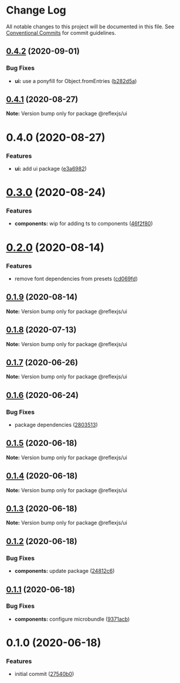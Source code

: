 # Change Log

All notable changes to this project will be documented in this file.
See [Conventional Commits](https://conventionalcommits.org) for commit guidelines.

## [0.4.2](https://github.com/reflexjs/reflex/compare/@reflexjs/ui@0.4.1...@reflexjs/ui@0.4.2) (2020-09-01)


### Bug Fixes

* **ui:** use a ponyfill for Object.fromEntries ([b282d5a](https://github.com/reflexjs/reflex/commit/b282d5abcb9b540f4d0676d7e5b4df545dcde521))





## [0.4.1](https://github.com/reflexjs/reflex/compare/@reflexjs/ui@0.4.0...@reflexjs/ui@0.4.1) (2020-08-27)

**Note:** Version bump only for package @reflexjs/ui





# 0.4.0 (2020-08-27)


### Features

* **ui:** add ui package ([e3a6982](https://github.com/reflexjs/reflex/commit/e3a69825e59d61dfece09404d114ab68203e52dc))





# [0.3.0](https://github.com/reflexjs/reflex/compare/@reflexjs/ui@0.2.0...@reflexjs/ui@0.3.0) (2020-08-24)


### Features

* **components:** wip for adding ts to components ([46f2f80](https://github.com/reflexjs/reflex/commit/46f2f80a90f2d9618af5e4c378b43d3d0139b161))





# [0.2.0](https://github.com/reflexjs/reflex/compare/@reflexjs/ui@0.1.9...@reflexjs/ui@0.2.0) (2020-08-14)


### Features

* remove font dependencies from presets ([cd069fd](https://github.com/reflexjs/reflex/commit/cd069fd5d18a2d0b553e9b413ed59049e9dd9c2d))





## [0.1.9](https://github.com/reflexjs/reflex/compare/@reflexjs/ui@0.1.8...@reflexjs/ui@0.1.9) (2020-08-14)

**Note:** Version bump only for package @reflexjs/ui





## [0.1.8](https://github.com/reflexjs/reflex/compare/@reflexjs/ui@0.1.7...@reflexjs/ui@0.1.8) (2020-07-13)

**Note:** Version bump only for package @reflexjs/ui





## [0.1.7](https://github.com/reflexjs/reflex/compare/@reflexjs/ui@0.1.6...@reflexjs/ui@0.1.7) (2020-06-26)

**Note:** Version bump only for package @reflexjs/ui





## [0.1.6](https://github.com/reflexjs/reflex/compare/@reflexjs/ui@0.1.5...@reflexjs/ui@0.1.6) (2020-06-24)


### Bug Fixes

* package dependencies ([2803513](https://github.com/reflexjs/reflex/commit/2803513c7587882e7de615afd47bc85a75b1e8a6))





## [0.1.5](https://github.com/reflexjs/reflex/compare/@reflexjs/ui@0.1.4...@reflexjs/ui@0.1.5) (2020-06-18)

**Note:** Version bump only for package @reflexjs/ui





## [0.1.4](https://github.com/reflexjs/reflex/compare/@reflexjs/ui@0.1.3...@reflexjs/ui@0.1.4) (2020-06-18)

**Note:** Version bump only for package @reflexjs/ui





## [0.1.3](https://github.com/reflexjs/reflex/compare/@reflexjs/ui@0.1.2...@reflexjs/ui@0.1.3) (2020-06-18)

**Note:** Version bump only for package @reflexjs/ui





## [0.1.2](https://github.com/reflexjs/reflex/compare/@reflexjs/ui@0.1.1...@reflexjs/ui@0.1.2) (2020-06-18)


### Bug Fixes

* **components:** update package ([24812c6](https://github.com/reflexjs/reflex/commit/24812c6aced893902e07361e6e4b10cfc618e3e4))





## [0.1.1](https://github.com/reflexjs/reflex/compare/@reflexjs/ui@0.1.0...@reflexjs/ui@0.1.1) (2020-06-18)


### Bug Fixes

* **components:** configure microbundle ([9371acb](https://github.com/reflexjs/reflex/commit/9371acb7b81bb7ffcdfae663b8b7f04bce0585ba))





# 0.1.0 (2020-06-18)


### Features

* initial commit ([27540b0](https://github.com/reflexjs/reflex/commit/27540b022a849212a21894b05df928e5e6b19456))

